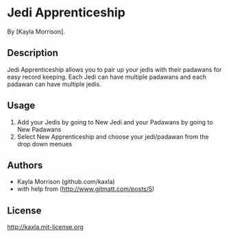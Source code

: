 # Jedi Apprenticeship

By [Kayla Morrison].

## Description
Jedi Apprenticeship allows you to pair up your jedis with their padawans for easy record keeping. Each Jedi can have multiple padawans and each padawan can have multiple jedis.

## Usage

1. Add your Jedis by going to New Jedi and your Padawans by going to New Padawans
2. Select New Apprenticeship and choose your jedi/padawan from the drop down menues



## Authors

* Kayla Morrison (github.com/kaxla)
* with help from (http://www.gitmatt.com/posts/5)

## License

http://kaxla.mit-license.org
